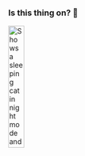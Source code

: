 ### Is this thing on? 🤔


<picture>
 <source media="(prefers-color-scheme: dark)" srcset="https://cdn2.iconfinder.com/data/icons/pet-2/100/09-512.png" width=25% height=25%>
 <source media="(prefers-color-scheme: light)" srcset="https://cdn0.iconfinder.com/data/icons/good-morning-1/128/read_book_cute_library_study-1024.png" width=25% height=25%>
 <img alt="Shows a sleeping cat in night mode and a happy book that says 'Read' in light mode." src="https://user-images.githubusercontent.com/25423296/163456779-a8556205-d0a5-45e2-ac17-42d089e3c3f8.png" width=25% height=25%>
</picture>
